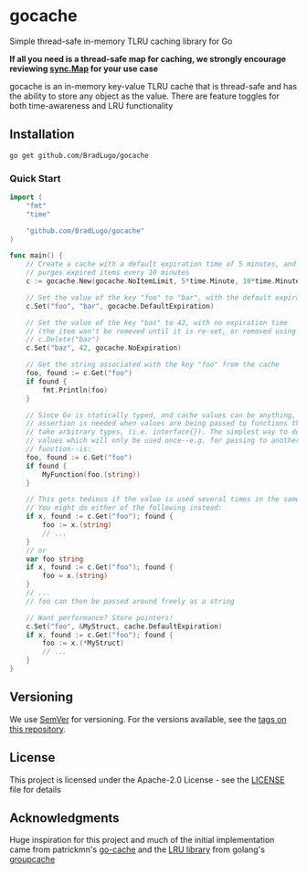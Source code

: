 # gocache
Simple thread-safe in-memory TLRU caching library for Go

**If all you need is a thread-safe map for caching, we strongly encourage reviewing
[sync.Map](https://golang.org/pkg/sync/#Map) for your use case**

gocache is an in-memory key-value TLRU cache that is thread-safe and has the ability to store any object as the value.
There are feature toggles for both time-awareness and LRU functionality

## Installation

```
go get github.com/BradLugo/gocache
```

### Quick Start

```go
import (
	"fmt"
	"time"

    "github.com/BradLugo/gocache"
)

func main() {
    // Create a cache with a default expiration time of 5 minutes, and which
	// purges expired items every 10 minutes
	c := gocache.New(gocache.NoItemLimit, 5*time.Minute, 10*time.Minute)

	// Set the value of the key "foo" to "bar", with the default expiration time
	c.Set("foo", "bar", gocache.DefaultExpiration)

	// Set the value of the key "baz" to 42, with no expiration time
	// (the item won't be removed until it is re-set, or removed using
	// c.Delete("baz")
	c.Set("baz", 42, gocache.NoExpiration)

	// Get the string associated with the key "foo" from the cache
	foo, found := c.Get("foo")
	if found {
		fmt.Println(foo)
	}

	// Since Go is statically typed, and cache values can be anything, type
	// assertion is needed when values are being passed to functions that don't
	// take arbitrary types, (i.e. interface{}). The simplest way to do this for
	// values which will only be used once--e.g. for passing to another
	// function--is:
	foo, found := c.Get("foo")
	if found {
		MyFunction(foo.(string))
	}

	// This gets tedious if the value is used several times in the same function.
	// You might do either of the following instead:
	if x, found := c.Get("foo"); found {
		foo := x.(string)
		// ...
	}
	// or
	var foo string
	if x, found := c.Get("foo"); found {
		foo = x.(string)
	}
	// ...
	// foo can then be passed around freely as a string

	// Want performance? Store pointers!
	c.Set("foo", &MyStruct, cache.DefaultExpiration)
	if x, found := c.Get("foo"); found {
		foo := x.(*MyStruct)
		// ...
	}
}
```

## Versioning

We use [SemVer](http://semver.org/) for versioning. For the versions available, see the
[tags on this repository](https://github.com/BradLugo/gocache/tags). 

## License

This project is licensed under the Apache-2.0 License - see the [LICENSE](LICENSE) file for details

## Acknowledgments

Huge inspiration for this project and much of the initial implementation came from patrickmn's
[go-cache](https://github.com/patrickmn/go-cache) and the [LRU library](https://github.com/golang/groupcache/tree/master/lru) from golang's [groupcache ](https://github.com/golang/groupcache)
